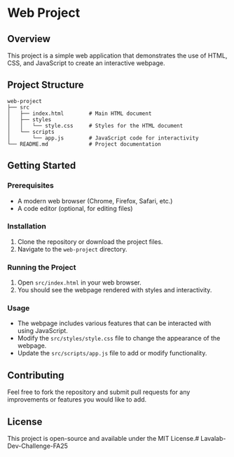 # Web Project

## Overview
This project is a simple web application that demonstrates the use of HTML, CSS, and JavaScript to create an interactive webpage.

## Project Structure
```
web-project
├── src
│   ├── index.html        # Main HTML document
│   ├── styles
│   │   └── style.css     # Styles for the HTML document
│   └── scripts
│       └── app.js        # JavaScript code for interactivity
└── README.md             # Project documentation
```

## Getting Started

### Prerequisites
- A modern web browser (Chrome, Firefox, Safari, etc.)
- A code editor (optional, for editing files)

### Installation
1. Clone the repository or download the project files.
2. Navigate to the `web-project` directory.

### Running the Project
1. Open `src/index.html` in your web browser.
2. You should see the webpage rendered with styles and interactivity.

### Usage
- The webpage includes various features that can be interacted with using JavaScript.
- Modify the `src/styles/style.css` file to change the appearance of the webpage.
- Update the `src/scripts/app.js` file to add or modify functionality.

## Contributing
Feel free to fork the repository and submit pull requests for any improvements or features you would like to add.

## License
This project is open-source and available under the MIT License.# Lavalab-Dev-Challenge-FA25
